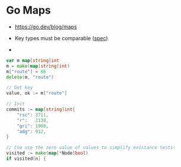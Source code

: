 # Go Maps

* <https://go.dev/blog/maps>

* Key types must be comparable ([spec](https://go.dev/ref/spec#Comparison_operators))
* 
```go
var m map[string]int
m = make(map[string]int)
m["route"] = 66
delete(m, "route")

// Get key
value, ok := m["route"]

// Init
commits := map[string]int{
    "rsc": 3711,
    "r":   2138,
    "gri": 1908,
    "adg": 912,
}

// Cna use the zero value of values to simplify existance tests:
visited := make(map[*Node]bool)
if visited[n] {
```